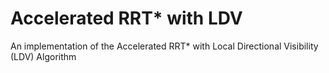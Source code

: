 # Accelerated RRT* with LDV
An implementation of the Accelerated RRT* with Local Directional Visibility (LDV) Algorithm

